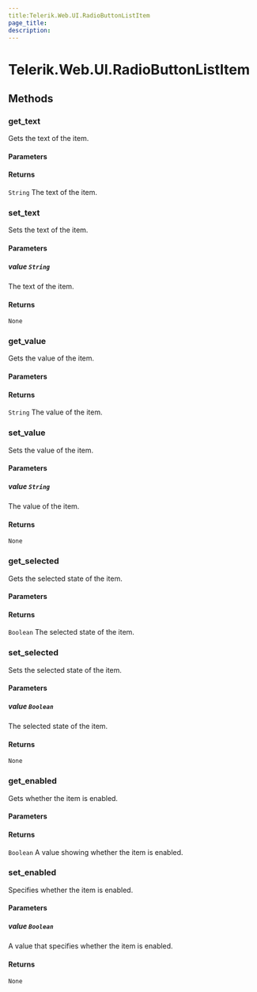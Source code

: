 ```yaml
---
title:Telerik.Web.UI.RadioButtonListItem
page_title:
description:
---
```


# Telerik.Web.UI.RadioButtonListItem  

## Methods

### get_text

Gets the text of the item.

#### Parameters

#### Returns

`String` The text of the item.

### set_text

Sets the text of the item.

#### Parameters

##### value `String`

The text of the item.

#### Returns

`None` 

### get_value

Gets the value of the item.

#### Parameters

#### Returns

`String` The value of the item.

### set_value

Sets the value of the item.

#### Parameters

##### value `String`

The value of the item.

#### Returns

`None` 

### get_selected

Gets the selected state of the item.

#### Parameters

#### Returns

`Boolean` The selected state of the item.

### set_selected

Sets the selected state of the item.

#### Parameters

##### value `Boolean`

The selected state of the item.

#### Returns

`None` 

### get_enabled

Gets whether the item is enabled.

#### Parameters

#### Returns

`Boolean` A value showing whether the item is enabled.

### set_enabled

Specifies whether the item is enabled.

#### Parameters

##### value `Boolean`

A value that specifies whether the item is enabled.

#### Returns

`None` 


